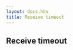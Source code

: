 ```yaml
---
layout: docs.hbs
title: Receive timeout
---
```

## Receive timeout

<!--The `Context.SetReceiveTimeout` defines the inactivity timeout after which the sending of a `ReceiveTimeout` message is triggered. When specified, the receive function should be able to handle an `ReceiveTimeout` message.

>**Note**<br/>
>Please note that the receive timeout might fire and enqueue the ReceiveTimeout message right after another message was enqueued; hence it is not guaranteed that upon reception of the receive timeout there must have been an idle period beforehand as configured via this method.

Once set, the receive timeout stays in effect (i.e. continues firing repeatedly after inactivity periods). Pass in `nil` / `null` to `SetReceiveTimeout` to switch off this feature.

```go

```-->
